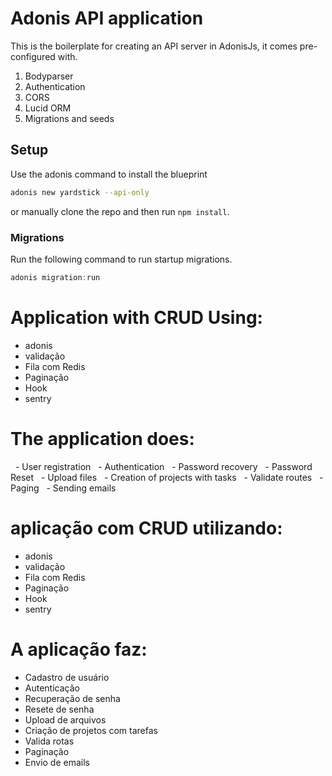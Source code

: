 # Adonis API application

This is the boilerplate for creating an API server in AdonisJs, it comes pre-configured with.

1. Bodyparser
2. Authentication
3. CORS
4. Lucid ORM
5. Migrations and seeds

## Setup

Use the adonis command to install the blueprint

```bash
adonis new yardstick --api-only
```

or manually clone the repo and then run `npm install`.


### Migrations

Run the following command to run startup migrations.

```js
adonis migration:run
```

# Application with CRUD Using:
  - adonis
  - validação
  - Fila com Redis
  - Paginação
  - Hook
  - sentry


# The application does:
  - User registration
  - Authentication
  - Password recovery
  - Password Reset
  - Upload files
  - Creation of projects with tasks
  - Validate routes
  - Paging
  - Sending emails

# aplicação com CRUD utilizando:
  - adonis
  - validação
  - Fila com Redis
  - Paginação
  - Hook
  - sentry
 
# A aplicação faz:
  - Cadastro de usuário
  - Autenticação
  - Recuperação de senha
  - Resete de senha
  - Upload de arquivos
  - Criação de projetos com tarefas
  - Valida rotas
  - Paginação
  - Envio de emails
